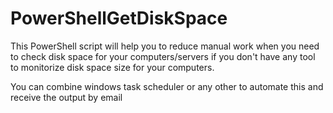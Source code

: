 # PowerShellGetDiskSpace
This PowerShell script will help you to reduce manual work when you need to check disk space for your computers/servers if you don't have any tool to monitorize disk space size for your computers.

You can combine windows task scheduler or any other to automate this and receive the output by email
